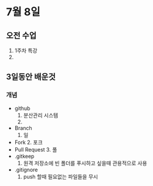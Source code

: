 # 7월 8일


## 오전 수업
1. 1주차 특강
2. 



## 3일동안 배운것
### 개념
+ github
    1.  분산관리 시스템
    2. 
+ Branch
    1. 일
+ Fork
    2. 포크
+ Pull Request
    3. 풀
+ .gitkeep
    1. 원격 저장소에 빈 폴더를 푸시하고 싶을때 관용적으로 사용
+ .gitignore
    1. push 할때 필요없는 파일들을 무시
    




